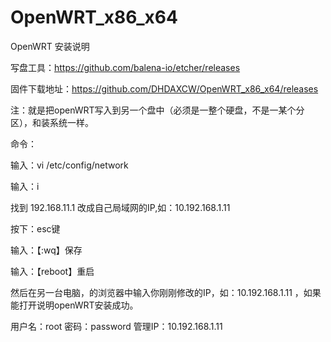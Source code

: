 # OpenWRT_x86_x64
OpenWRT 安装说明

写盘工具：https://github.com/balena-io/etcher/releases

固件下载地址：https://github.com/DHDAXCW/OpenWRT_x86_x64/releases

注：就是把openWRT写入到另一个盘中（必须是一整个硬盘，不是一某个分区），和装系统一样。

命令：

输入：vi /etc/config/network

输入：i

找到 192.168.11.1  改成自己局域网的IP,如：10.192.168.1.11

按下：esc键

输入：【:wq】保存

输入：【reboot】重启

然后在另一台电脑，的浏览器中输入你刚刚修改的IP，如：10.192.168.1.11  ，如果能打开说明openWRT安装成功。


用户名：root 密码：password  管理IP：10.192.168.1.11

